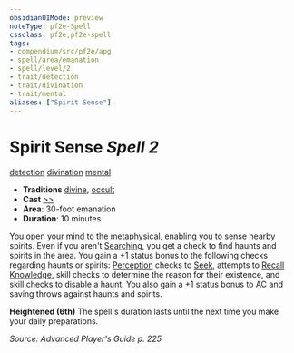 ```yaml
---
obsidianUIMode: preview
noteType: pf2e-Spell
cssclass: pf2e,pf2e-spell
tags:
- compendium/src/pf2e/apg
- spell/area/emanation
- spell/level/2
- trait/detection
- trait/divination
- trait/mental
aliases: ["Spirit Sense"]
---
```

# Spirit Sense *Spell 2*   
[detection](rules/traits/detection.md "Detection Effect Trait")  [divination](rules/traits/divination.md "Divination School Trait")  [mental](rules/traits/mental.md "Mental Effect Trait")  

- **Traditions** [divine](rules/traits/divine.md "Divine Tradition Trait"), [occult](rules/traits/occult.md "Occult Tradition Trait")
- **Cast** [>>](rules/core-rulebook/chapter-9-playing-the-game.md#Actions "Two-Action") 
- **Area**: 30-foot emanation
- **Duration**: 10 minutes

You open your mind to the metaphysical, enabling you to sense nearby spirits. Even if you aren't [Searching](rules/actions/search.md), you get a check to find haunts and spirits in the area. You gain a +1 status bonus to the following checks regarding haunts or spirits: [Perception](compendium/skills.md#Perception) checks to [Seek](rules/actions/seek.md), attempts to [Recall Knowledge](rules/actions/recall-knowledge.md), skill checks to determine the reason for their existence, and skill checks to disable a haunt. You also gain a +1 status bonus to AC and saving throws against haunts and spirits.

**Heightened (6th)** The spell's duration lasts until the next time you make your daily preparations.

*Source: Advanced Player's Guide p. 225*